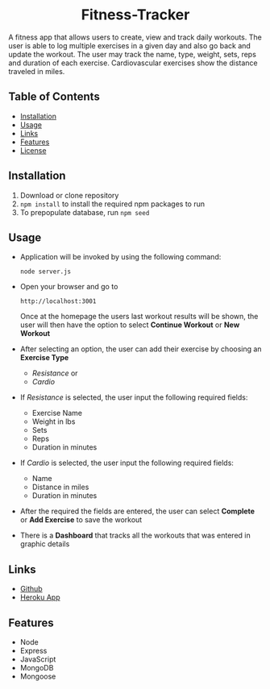 <div align="center">

# Fitness-Tracker

</div>
A fitness app that allows users to create, view and track daily workouts. The user is able to log multiple exercises in a given day and also go back and update the workout. The user may track the name, type, weight, sets, reps and duration of each exercise. Cardiovascular exercises show the distance traveled in miles.

## Table of Contents

* [Installation](#installation)
* [Usage](#usage)
* [Links](#Links)
* [Features](#Features)
* [License](#License)

## Installation

1. Download or clone repository
2. `npm install` to install the required npm packages to run
3. To prepopulate database, run `npm seed`

## Usage

* Application will be invoked by using the following command:

  `node server.js`

* Open your browser and go to
  
  `http://localhost:3001`

  Once at the homepage the users last workout results will be shown, the user will then have the option to select **Continue Workout** or **New Workout**



* After selecting an option, the user can add their exercise by choosing an **Exercise Type**

  * *Resistance* or
  * *Cardio*


* If *Resistance* is selected, the user input the following required fields:

  * Exercise Name
  * Weight in lbs
  * Sets
  * Reps
  * Duration in minutes

* If *Cardio* is selected, the user input the following required fields:

  * Name
  * Distance in miles
  * Duration in minutes



* After the required the fields are entered, the user can select **Complete** or **Add Exercise** to save the workout

* There is a **Dashboard** that tracks all the workouts that was entered in graphic details

 

## Links

* [Github](https://github.com/TomFallon9/fitness-tracker)
* [Heroku App](https://fitness-tracker001.herokuapp.com/)

## Features

* Node
* Express
* JavaScript
* MongoDB
* Mongoose




